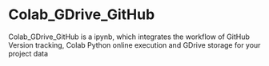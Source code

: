 # Colab_GDrive_GitHub
Colab_GDrive_GitHub is a ipynb, which integrates the workflow of GitHub Version tracking, Colab Python online execution and GDrive storage for your project data
